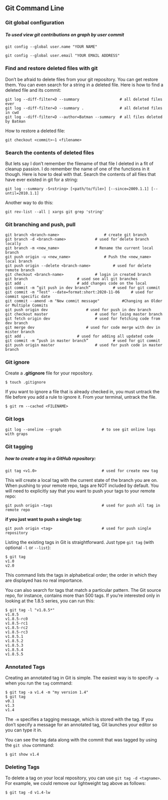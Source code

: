 ## Git Command Line



### **Git global configuration**

##### To used view git contributions on graph by user commit

`git config --global user.name "YOUR NAME"`

`git config --global user.email "YOUR EMAIL ADDRESS"`



### **Find and restore deleted files with git**

Don’t be afraid to delete files from your git repository. You can get restore them. You can even search for a string in a deleted file. Here is how to find a deleted file and its commit:

```
git log --diff-filter=D --summary                  # all deleted files ever
git log --diff-filter=D --summary .                # all deleted files in cwd 
git log --diff-filter=D --author=Batman --summary  # all files deleted by Batman
```

How to restore a deleted file:

```
git checkout <commit>~1 <filename>
```



###  **Search the contents of deleted files**

But lets say I don’t remember the filename of that file I deleted in a fit of cleanup passion. I do remember the name of one of the functions in it though. Here is how to deal with that. Search the contents of all files that have ever existed in git for a string:

```
git log --summary -S<string> [<path/to/file>] [--since=2009.1.1] [--until=2010.1.1]
```

Another way to do this:

```
git rev-list --all | xargs git grep 'string'
```



###  **Git branching and push, pull**

```
git branch <branch-name>         			# create git branch
git branch -d <branch-name>				# used for`delete branch locally
git branch -m <new_name>				# Rename the current local branch
git push origin -u <new_name>				# Push the <new_name> local branch
git push origin --delete <branch-name>			# used for delete remote branch
git checkout <branch-name>				# login in created branch 
git branch						# used see all git branches
git add .						# add changes code on the local
git commit -m “git push in dev branch”   		# used for git commit
git commit -m "Test" --date=format:short:2020-11-06  	# used for commit specific date
git commit --amend -m "New commit message"  		#Changing an Older or Multiple Commits
git push origin dev	 				# used for push in dev branch
git checkout master 					# used for loing master branch
git fetch origin dev					# used for fetching code from dev branch
git merge dev						# used for code merge with dev in mister branch
git add .						# used for adding all updated code
git commit -m “push in master branch”  			# used for git commit 
git push origin master 					# used for push code in master branch
```



### **Git ignore**

Create a **.gitignore** file for your repository.

```
$ touch .gitignore
```

If you want to ignore a file that is already checked in, you must untrack the file before you add a rule to ignore it. From your terminal, untrack the file.

```
$ git rm --cached <FILENAME>
```



###  **Git logs**

`git log --oneline --graph					# to see git online logs with graps`



### **Git tagging**

#####  how to create a tag in a GitHub repository:

`git tag <v1.0>								# used for create new tag`

This will create a local tag with the current state of the branch you are on. When pushing to your remote repo, tags are NOT included by default. You will need to explicitly say that you want to push your tags to your remote repo:

`git push origin –tags						# used for push all tag in remote repo`

**if you just want to push a single tag:**

`git push origin <tag>						# used for push single repository`




Listing the existing tags in Git is straightforward. Just type `git tag` (with optional `-l` or `--list`):

```
$ git tag
v1.0
v2.0
```

This command lists the tags in alphabetical order; the order in which they are displayed has no real importance.

You can also search for tags that match a particular pattern. The Git source repo, for instance, contains more than 500 tags. If you’re interested only in looking at the 1.8.5 series, you can run this:

```
$ git tag -l "v1.8.5*"
v1.8.5
v1.8.5-rc0
v1.8.5-rc1
v1.8.5-rc2
v1.8.5-rc3
v1.8.5.1
v1.8.5.2
v1.8.5.3
v1.8.5.4
v1.8.5.5
```



###  **Annotated Tags**

Creating an annotated tag in Git is simple. The easiest way is to specify `-a` when you run the `tag` command:

```
$ git tag -a v1.4 -m "my version 1.4"
$ git tag
v0.1
v1.3
v1.4
```

The `-m` specifies a tagging message, which is stored with the tag. If you don’t specify a message for an annotated tag, Git launches your editor so you can type it in.

You can see the tag data along with the commit that was tagged by using the `git show` command:

```
$ git show v1.4
```



### **Deleting Tags**

To delete a tag on your local repository, you can use `git tag -d <tagname>`. For example, we could remove our lightweight tag above as follows:

```
$ git tag -d v1.4-lw
```


